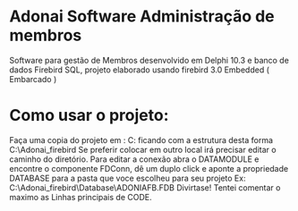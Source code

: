 ﻿# Adonai Software Administração de membros
Software para gestão de Membros desenvolvido em Delphi 10.3 e banco de dados Firebird SQL,
projeto elaborado usando firebird 3.0 Embedded ( Embarcado )


# Como  usar o projeto:
Faça uma copia do projeto em : C: ficando com a estrutura desta forma C:\Adonai_firebird
Se preferir colocar em outro local irá precisar editar o caminho do diretório.
Para editar a conexão abra o DATAMODULE e encontre o componente FDConn, dê um duplo click e aponte a propriedade DATABASE para a pasta que voce  escolheu para seu projeto
Ex: C:\Adonai_firebird\Database\ADONIAFB.FDB
Divirtase! Tentei comentar o maximo as Linhas principais de CODE.

